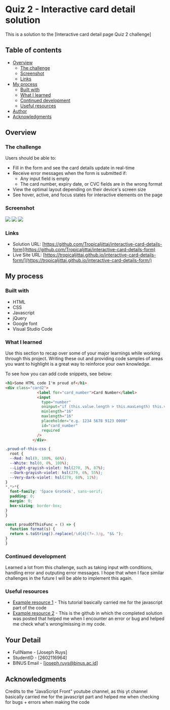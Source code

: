 # Quiz 2 - Interactive card detail solution

This is a solution to the [Interactive card detail page Quiz 2 challenge]

## Table of contents

- [Overview](#overview)
  - [The challenge](#the-challenge)
  - [Screenshot](#screenshot)
  - [Links](#links)
- [My process](#my-process)
  - [Built with](#built-with)
  - [What I learned](#what-i-learned)
  - [Continued development](#continued-development)
  - [Useful resources](#useful-resources)
- [Author](#author)
- [Acknowledgments](#acknowledgments)

## Overview

### The challenge

Users should be able to:

- Fill in the form and see the card details update in real-time
- Receive error messages when the form is submitted if:
  - Any input field is empty
  - The card number, expiry date, or CVC fields are in the wrong format
- View the optimal layout depending on their device's screen size
- See hover, active, and focus states for interactive elements on the page

### Screenshot

![](https://cdn.discordapp.com/attachments/735871514104168519/1060844707174957078/image.png)
![](https://media.discordapp.net/attachments/735871514104168519/1060844858681589770/image.png?width=1356&height=676)
![](https://cdn.discordapp.com/attachments/735871514104168519/1060844911152345160/image.png)

### Links

- Solution URL: [https://github.com/Tropicaljittai/interactive-card-details-form](https://github.com/Tropicaljittai/interactive-card-details-form)
- Live Site URL: [https://tropicaljittai.github.io/interactive-card-details-form/](https://tropicaljittai.github.io/interactive-card-details-form/)

## My process

### Built with

- HTML
- CSS
- Javascript
- jQuery
- Google font
- Visual Studio Code

### What I learned

Use this section to recap over some of your major learnings while working through this project. Writing these out and providing code samples of areas you want to highlight is a great way to reinforce your own knowledge.

To see how you can add code snippets, see below:

```html
<h1>Some HTML code I'm proud of</h1>
<div class="card2">
              <label for="card_number">Card Number</label>
              <input
                type="number"
                oninput="if (this.value.length > this.maxLength) this.value = this.value.slice(0, this.maxLength);"
                minlength="16"
                maxlength="16"
                placeholder="e.g. 1234 5678 9123 0000"
                id="card_number"
                required
              />
            </div>
```
```css
.proud-of-this-css {
  root {
  --Red: hsl(0, 100%, 66%);
  --White: hsl(0, 0%, 100%);
  --Light-grayish-violet: hsl(270, 3%, 87%);
  --Dark-grayish-violet: hsl(279, 6%, 55%);
  --Very-dark-violet: hsl(278, 68%, 11%);
}
*,*>*{
  font-family: 'Space Grotesk', sans-serif;
  padding: 0;
  margin: 0;
  box-sizing: border-box;
}
}
```
```js
const proudOfThisFunc = () => {
  function format(s) {
  return s.toString().replace(/\d{4}(?=.)/g, "$& ");
}
}
```

### Continued development

Learned a lot from this challenge, such as taking input with conditions, handling error and outputing error messages. I hope that when I face similar challenges in the future I will be able to implement this again.

### Useful resources

- [Example resource 1](https://www.youtube.com/watch?v=bQhD7gCUMNY&t=383&ab_channel=JavaScriptFront) - This tutorial basically carried me for the javascript part of the code
- [Example resource 2](https://github.com/alishirani1384/Interactive-card-details-form) - This is the github in which the completed solution was posted that helped me when I encounter an error or bug and helped me check what's wrong/missing in my code.

## Your Detail 

- FullName - [Joseph Ruys]
- StudentID - [2602116964]
- BINUS Email - [joseph.ruys@binus.ac.id]

## Acknowledgments

Credits to the "JavaScript Front" youtube channel, as this yt channel basically carried me for the javascript part and helped me when checking for bugs + errors when making the code
